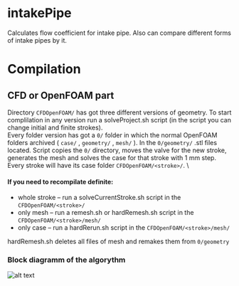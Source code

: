 # intakePipe
Calculates flow coefficient for intake pipe. Also can compare different forms of intake pipes by it.

# Compilation
## CFD or OpenFOAM part
Directory `CFDOpenFOAM/` has got three different versions of geometry. To start complilation in any version run a solveProject.sh script (in the script you can change initial and finite strokes).\
Every folder version has got a `0/` folder in which the normal OpenFOAM folders archived ( `case/` , `geometry/` , `mesh/` ). In the `0/geometry/` .stl files located. Script copies the `0/` directory, moves the valve for the new stroke, generates the mesh and solves the case for that stroke with 1 mm step. Every stroke will have its case folder `CFDOpenFOAM/<stroke>/`.
\

#### If you need to recompilate definite:
- whole stroke – run a solveCurrentStroke.sh script in the `CFDOpenFOAM/<stroke>/`
- only mesh – run a remesh.sh or hardRemesh.sh script in the `CFDOpenFOAM/<stroke>/mesh/`
- only case – run a hardRerun.sh script in the `CFDOpenFOAM/<stroke>/mesh/`

hardRemesh.sh deletes all files of mesh and remakes them from `0/geometry`


### Block diagramm of the algorythm
![alt text](https://github.com/StasF1/READMEPictures/blob/master/intakePipe/blockDiagram.png)
